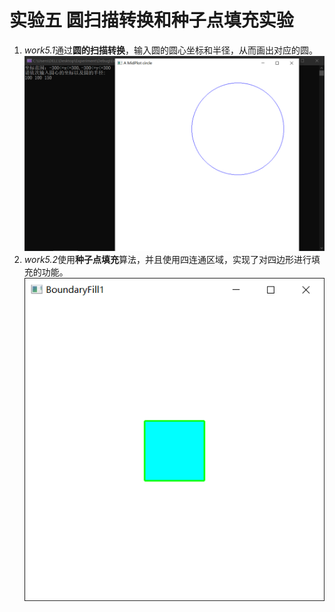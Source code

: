 # 实验五 圆扫描转换和种子点填充实验
1. *work5.1*通过**圆的扫描转换**，输入圆的圆心坐标和半径，从而画出对应的圆。
![avatar](/images/work5.1.png)
2. *work5.2*使用**种子点填充**算法，并且使用四连通区域，实现了对四边形进行填充的功能。
![avatar](/images/work5.2.png)